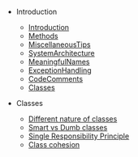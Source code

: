 * Introduction

    * [Introduction](docs/Intro.md)
    * [Methods](docs/Methods.md)
    * [MiscellaneousTips](docs/MiscellaneousTips.md)
    * [SystemArchitecture](docs/SystemArchitecture.md)
    * [MeaningfulNames](docs/MeaningfulNames.md)
    * [ExceptionHandling](docs/ExceptionHandling.md)
    * [CodeComments](docs/CodeComments.md)
    * [Classes](docs/Classes.md)
    
* Classes
    * [Different nature of classes](classes/nature.md)
    * [Smart vs Dumb classes](classes/smart-v-dumb.md)
    * [Single Responsibility Principle](classes/single-responsibility.md)
    * [Class cohesion](classes/cohesion.md)
